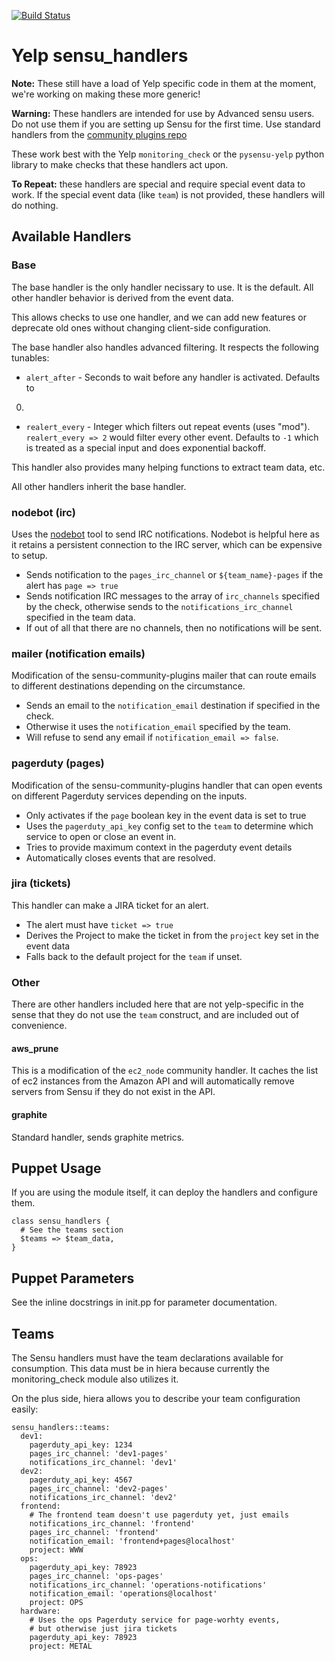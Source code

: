 [![Build Status](https://travis-ci.org/Yelp/sensu_handlers.svg?branch=master)](https://travis-ci.org/Yelp/sensu_handlers)

# Yelp sensu\_handlers

**Note:** These still have a load of Yelp specific code in them at the moment,
we're working on making these more generic!

**Warning:** These handlers are intended for use by Advanced sensu users.
Do not use them if you are setting up Sensu for the first time. Use 
standard handlers from the [community plugins repo](https://github.com/sensu/sensu-community-plugins/)

These work best with the Yelp `monitoring_check` or the `pysensu-yelp`
python library to make checks that these handlers act upon.

**To Repeat:** these handlers are special and require special event 
data to work. If the special event data (like `team`) is not provided,
these handlers will do nothing.

## Available Handlers

### Base

The base handler is the only handler necissary to use. It is the default.
All other handler behavior is derived from the event data. 

This allows checks to use one handler, and we can add new features or 
deprecate old ones without changing client-side configuration.

The base handler also handles advanced filtering. It respects the following
tunables:

* `alert_after` - Seconds to wait before any handler is activated. Defaults to
0.
* `realert_every` - Integer which filters out repeat events (uses "mod"). 
`realert_every => 2` would filter every other event. Defaults to `-1` which is
treated as a special input and does exponential backoff.

This handler also provides many helping functions to extract team data, etc.

All other handlers inherit the base handler.

### nodebot (irc)

Uses the [nodebot](https://github.com/thwarted/nodebot) tool to send IRC
notifications. Nodebot is helpful here as it retains a persistent connection
to the IRC server, which can be expensive to setup.

* Sends notification to the `pages_irc_channel` or `${team_name}-pages` if
the alert has `page => true`
* Sends notification IRC messages to the array of `irc_channels` specified by the
check, otherwise sends to the `notifications_irc_channel` specified in the team data.
* If out of all that there are no channels, then no notifications will be sent.

### mailer (notification emails)

Modification of the sensu-community-plugins mailer that can route emails to
different destinations depending on the circumstance.

* Sends an email to the `notification_email` destination if specified in the 
check.
* Otherwise it uses the `notification_email` specified by the team.
* Will refuse to send any email if `notification_email => false`.

### pagerduty (pages)

Modification of the sensu-community-plugins handler that can open events 
on different Pagerduty services depending on the inputs.

* Only activates if the `page` boolean key in the event data is set to true
* Uses the `pagerduty_api_key` config set to the `team` to determine which
service to open or close an event in.
* Tries to provide maximum context in the pagerduty event details
* Automatically closes events that are resolved.

### jira (tickets)

This handler can make a JIRA ticket for an alert. 

* The alert must have `ticket => true`
* Derives the Project to make the ticket in from the `project` key set in the
event data
* Falls back to the default project for the `team` if unset.

### Other

There are other handlers included here that are not yelp-specific in the sense
that they do not use the `team` construct, and are included out of convenience.

#### aws_prune

This is a modification of the `ec2_node` community handler. It caches the list
of ec2 instances from the Amazon API and will automatically remove servers
from Sensu if they do not exist in the API.

#### graphite

Standard handler, sends graphite metrics.

## Puppet Usage

If you are using the module itself, it can deploy the handlers and configure them.

```puppet
class sensu_handlers {
  # See the teams section
  $teams => $team_data,
}
```

## Puppet Parameters

See the inline docstrings in init.pp for parameter documentation.

## Teams

The Sensu handlers must have the team declarations available for consumption.
This data must be in hiera because currently the monitoring\_check module also
utilizes it.

On the plus side, hiera allows you to describe your team configuration easily:

```
sensu_handlers::teams:
  dev1:
    pagerduty_api_key: 1234
    pages_irc_channel: 'dev1-pages'
    notifications_irc_channel: 'dev1'
  dev2:
    pagerduty_api_key: 4567
    pages_irc_channel: 'dev2-pages'
    notifications_irc_channel: 'dev2'
  frontend:
    # The frontend team doesn't use pagerduty yet, just emails
    notifications_irc_channel: 'frontend'
    pages_irc_channel: 'frontend'
    notification_email: 'frontend+pages@localhost'
    project: WWW
  ops:
    pagerduty_api_key: 78923
    pages_irc_channel: 'ops-pages'
    notifications_irc_channel: 'operations-notifications'
    notification_email: 'operations@localhost'
    project: OPS
  hardware:
    # Uses the ops Pagerduty service for page-worhty events,
    # but otherwise just jira tickets
    pagerduty_api_key: 78923
    project: METAL
```


